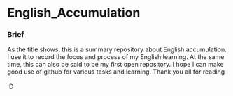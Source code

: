 # English_Accumulation  

### Brief
As the title shows, this is a summary repository about English accumulation.
I use it to record the focus and process of my English learning.
At the same time, this can also be said to be my first open repository. 
I hope I can make good use of github for various tasks and learning. Thank you all for reading .  
:D
